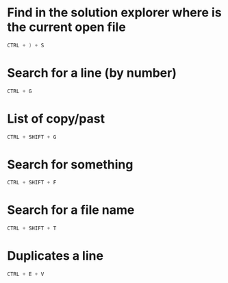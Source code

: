 # Find in the solution explorer where is the current open file
```ps1
CTRL + ) + S
```

# Search for a line (by number)
```ps1
CTRL + G
```

# List of copy/past
```ps1
CTRL + SHIFT + G
```

# Search for something
```ps1
CTRL + SHIFT + F
```

# Search for a file name
```ps1
CTRL + SHIFT + T
```

# Duplicates a line
```ps1
CTRL + E + V
```
